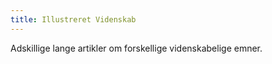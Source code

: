```yaml
---
title: Illustreret Videnskab
---
```


Adskillige lange artikler om forskellige videnskabelige emner.

